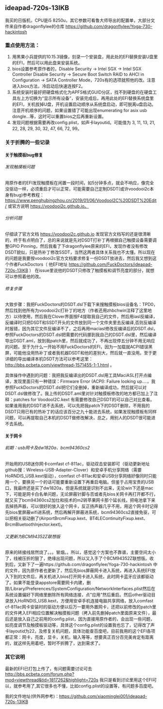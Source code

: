 ##  ideapad-720s-13IKB
我买的日版机，CPU是i5 8250u，其它参数可看鲁大师导出的配置单，大部分文件来自作者dragonflylee的仓库   https://github.com/dragonflylee/Yoga-730-hackintosh

###  重点使用方法：
1. 用黑果小兵提供的10.15.3镜像，刻录一个安装盘，用此处的EFI替换安装U盘里的EFI，然后可以用此盘来安装系统。
2. bios设置参考原作者的，Disable Security -> Intel SGX -> Intel SGX Controller   Disable Security -> Secure Boot  Switch RAID to AHCI in Configuration -> SATA Controller Mode，720s有的选项就照他的改。注意进入bios方法，冷启动后快速连按F2。
3. 系统安装时最好把硬盘格式化为APFS格式GUID分区，找不到硬盘的在硬盘工具左上方切换为“显示所有设备”，安装完成后，再用此处的EFI替换系统盘里的EFI，关机拔掉U盘，开机设置启动顺序从系统盘启动，即可脱离u盘启动。注意开机顺序的问题，如果设置错了可能出现enumerating for asix usb dongle...等，这时可以重置bios之后再重新设置。
4. 发现问题根据需要再改config.plist，如声卡layoutid。可能值为 3, 11, 13, 21, 22, 28, 29, 30, 32, 47, 66, 72, 99。




### 关于折腾的一些记录
#### 关于触摸板bug修复
######  发现触摸板问题
用原作者的EFI发现触摸板在闲置一段时间，如5分钟多点，就会不响应，像完全没驱动一样，必须重启才可以正常，可能需要自己定制DSDT(或许voodooi2c本身有bug)参考教程：https://www.penghubingzhou.cn/2019/01/06/VoodooI2C%20DSDT%20Edit/ 或官方说明  https://voodooi2c.github.io。

######  分析问题
仔细读了官方文档 https://voodooi2c.github.io 发现官方文档写的还是很清晰的，终于有点明白了，总的来说就是先对DSDT打补丁再根据自己触摸设备需要调整GPIO Pinning，然后我看了下dragonflylee原来的EFI，发现作者没有修改DSDT貌似，只是热补丁修改SSDT，当然这两者具体关系我也不太懂。所以现在的问题是我要按voodooi2c官方文档要求修复一份DSDT放进去，然后我又想到这个作者FuckDoctors（ 他EFI地址 https://github.com/FuckDoctors/ideapad-720s-13IKB ） 在issue里说他的DSDT只修改了触摸板和调节亮度的部分，就想可以参照着他的改。

###### 修复步骤
大致步骤：我把FuckDoctors的DSDT.dsl下载下来搜触摸板bios设备名：TPD0，然后找到他所有为voodooi2c打补丁的地方（作者还用zhbchwin注释了这里地方）以待使用，然后我在Clover界面按F4提取我自己的文件，然后用iasl反编译，反编译时只把DSDT和SSDT开头的文件放到同一个文件夹里去反编译,否则反编译时报错，因为其它文件反编译不了，之后再用maciasl修改反编译后的DSDT.dsl，参照FuckDoctors的DSDT.dsl把需要的代码挪到我自己的DSDT.dsl里，然后编译导出DSDT.aml，放到我patch里，然后就成功了，不再出现停五分钟不用无响应的问题。至于为什么一开始不用FuckDoctors的EFI，因为一加载就ACPI错误黑屏，可能他没用热补丁或者我机器DSDT和他的差别大，然后就一直没用。至于更详细的导出编译本机DSDT方法可以参考这里：http://bbs.pcbeta.com/viewthread-1571455-1-1.html  。

具体操作中遇到的问题：我把我反编译出的DSDT.dsl用工具MaciASL打开点编译，发现里面只有一种错误：Firmware Error (ACPI): Failure looking up....，我参照FuckDoctors的DSDT.dsl把它们全删掉，重新编译成功，然后就可以对DSDT.dsl做修改了。我上传的DSDT.aml里对针对触摸板修改的地方都已加上了注释：patches for VoodooI2C.kext 有需要修改自己DSDT的可以自己对比查看。 如果谁用我的DSDT进不去系统，可以先把我patch下的DSDT删除，不用我的DSDT只用已有的热补丁的话应该百分之九十能进去系统，如果发现触摸板有同样问题，可以再提取自己本机的DSDT做修改解决，总之，用别人的DSDT很可能进不去系统。


#### 关于网卡
######  前期：usb网卡及dw1820a、bcm94360cs2
开始用的USB迷你网卡comfast cf-811ac，驱动双击安装即可（驱动更新地址github搜：Wireless-USB-Adapter-Clover）和安卓手机分享网络（需要HoRNDIS_USB.kext驱动），comfast cf-811ac和安卓USB分享网络好像同时只能用一个，要换另一个的话可能要重新设置下再重启电脑。但鉴于占用宝贵的USB口，我最终还是买了dw1820a，但是系统就是识别不出来，无论win下还是mac下，可能是网卡白名单问题，无论屏蔽针脚与否或者先bios关网卡再打开都不行，就又买了bcm94360cs2加仕和技术的m2转苹果网卡那个延长线，把电池拿下来去掉扬声器，可以很好的放入这个网卡，反正扬声器几乎不用，用这个网卡时记得先bios里屏蔽wifi进系统，然后再解开屏蔽进系统，bcm94360cs2直接免驱，可以把相关驱动删了(AirportBrcmFixup.kext、BT4LEContinuityFixup.kext、BrcmBluetoothInjector.kext)。


######  又更新为BCM94352Z联想版
原来的转接线居然烧了。。。冒烟。。所以，感觉这个方案也不靠谱，主要空间太小了，线被压折的狠了，绝缘出现问题，所以又入手了个BCM94352Z联想版。收到后，又新下了一遍https://github.com/dragonflylee/Yoga-730-hackintosh 中的文件，因为原作者也更新了，然后先bios屏蔽网卡进入系统，再进入系统EFI放入下到的文件后，再关机进入bios打开网卡进入系统，此时网卡蓝牙应该都驱动了。如果不能登录appstore需要网卡内建，删除/Library/Preferences/SystemConfiguration/NetworkInterfaces.plist然后在系统设置偏好下网络里删除所有网络连接，点"应用"然后重启。然后other驱动目录放入HoRNDIS_USB.kext，方便用安卓手机连接电脑共享网络，放入comfast cf-811ac网卡安装时的驱动方便以后万一要用外置网卡，还把以前修改的patch里的文件拷入EFI相应位置解决触摸板问题（拷入前先删掉patch里面原来文件），最后还是放入自己之前用的config.plist，因为直接用原作者的，会出现一些问题，如亮度调节及触摸板驱动等，具体这个config.plist的设置我也忘了，记得改了声卡layoutid为22，及修复关机问题，具体功能查百度吧，目前我用的这个EFI各项都正常：网卡，亮度，显卡，关机，输入等等，想要真正百分百完美肯定有距离的，就这样先用着吧，暂时不折腾了，达到需求了。


### 其它说明
最新的EFI已打包上传了，有问题需要讨论可去 http://bbs.pcbeta.com/forum.php?mod=viewthread&tid=1817262&highlight=720s  我只是看到讨论里用这个EFI可以，就参考用了,其它很多也不懂，比如config.plist的设置等，有问题多百度吧。



我的文件地址(供外网参考)：https://github.com/xiaominglei001/ideapad-720s-13IKB
